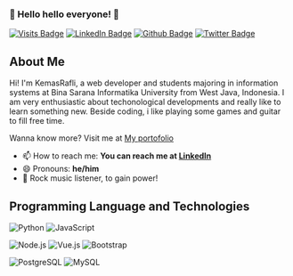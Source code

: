 ### 👋 Hello hello everyone! 👋

[![Visits Badge](https://img.shields.io/badge/Website-Visit-informational?style=flat-square&logo=data%3Aimage%2Fpng%3Bbase64%2CiVBORw0KGgoAAAANSUhEUgAAABgAAAAYCAYAAADgdz34AAAACXBIWXMAAA7EAAAOxAGVKw4bAAACJUlEQVRIia2VvWtUURDFz4RlCSHFIhYiIinEIlgsKEGCiEWq4F8QLMXKKoWV%2F4GFWKeQ1BaLpQiCijaKgRgLDWtSKAgS%2FIiiMcn5Wex7yfX5PpLoNHfg3nfOeefOzJUaAhgGLgMPgTXgI%2FAEuAqMNH3fBN4B7gLblMd94PC%2FENwCsF2BD8A8cCDwMdufbO8QlOW214HxKpyhGoIzEdGJCEWEJKksj4hR4Oy%2BCSQdqyDeWRNrSs%2FWEkTEryJQcc3ziNiqwmlVbUhaleSI2BGR21MMYLUKpM6iRUmfc5UJWDH%2FJun5vgki4p2kB2XgBf%2BfSnpTI7Q6bE8CP2p6YAOYOhB4pnQIuJk2WqHp5mzX3eOeSFrAQkmj9YHhpu%2FrLlmS8hJczPK0kpYi4uf%2FUD8CTAKvEouWgSmgDTSKLAPu2J61vQxcS8hmbF%2FKfWcwsl8Ds%2BxlqgIt2zOZwjzuSZLtLrAOfAEmsvN3knMrtq%2FYLr8XoG37NrCZlont78Cw7eOZ2hXgZCZmrVBd20APGP0D3HbL9nzNWJ7ORFwHbjBotPM153tAOyUYy5qmNGzPAaPAy8y%2BDtljVBGbwClpd9iNSGozmIx%2F2RcR00BP0rikoYi4AFzM9nKL07wVEbs2AYeAfsPL1U%2Fy5YaX7j1wNCUQ0LX9mPrZ0xQbwDNgwvbg74tlKqkLnJN0OiJOSDoiqZPbmVixBXyNiA%2FAW0kLEfFI0ov8sZKk33j4hohjI1jNAAAAAElFTkSuQmCC&logoColor=white&color=1CA2F1)](https://kemasrafli.github.io)
[![LinkedIn Badge](https://img.shields.io/badge/LinkedIn-Profile-informational?style=flat-square&logo=linkedin&logoColor=white&color=0D76A8)](https://www.linkedin.com/in/kemas-rafli)
[![Github Badge](https://img.shields.io/badge/Github-Profile-informational?style=flat-square&logo=github&logoColor=white&color=1CA2F1)](https://github.com/kemasrafli)
[![Twitter Badge](https://img.shields.io/badge/Twitter-Profile-informational?style=flat-square&logo=twitter&logoColor=white&color=1CA2F1)](https://twitter.com/krafaz)

## About Me

Hi! I'm KemasRafli, a web developer and students majoring in information systems at Bina Sarana Informatika University from West Java, Indonesia. I am very enthusiastic about techonological developments and really like to learn something new. Beside coding, i like playing some games and guitar to fill free time.

Wanna know more?
Visit me at [My portofolio](https://kemasrafli.github.io)

- 📫 How to reach me: **You can reach me at [LinkedIn](https://www.linkedin.com/in/kemas-rafli/)**
- 😄 Pronouns: **he/him**
- 🤘 Rock music listener, to gain power!

## Programming Language and Technologies

![Python](https://img.shields.io/badge/Python-14354C?style=for-the-badge&logo=python&logoColor=white)
![JavaScript](https://img.shields.io/badge/JavaScript-F7DF1E?style=for-the-badge&logo=javascript&logoColor=black)

![Node.js](https://img.shields.io/badge/Node.js-35495E?style=for-the-badge&logo=node.js&logoColor=4FC08D)
![Vue.js](https://img.shields.io/badge/Vue.js-35495E?style=for-the-badge&logo=vue.js&logoColor=4FC08D)
![Bootstrap](https://img.shields.io/badge/Bootstrap-563D7C?style=for-the-badge&logo=bootstrap&logoColor=white)

![PostgreSQL](https://img.shields.io/badge/PostgreSQL-316192?style=for-the-badge&logo=postgresql&logoColor=white)
![MySQL](https://img.shields.io/badge/MySQL-00000F?style=for-the-badge&logo=mysql&logoColor=white)

<!--
**kemasrafli/kemasrafli** is a ✨ _special_ ✨ repository because its `README.md` (this file) appears on your GitHub profile.
-->
